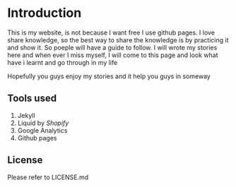 # Introduction

This is my website, is not because I want free I use github pages. I love share knowledge, so the best way to share the knowledge is by practicing it and show it. So poeple will have a guide to follow. I will wrote my stories here and when ever I miss myself, I will come to this page and look what have i learnt and go through in my life

Hopefully you guys enjoy my stories and it help you guys in someway

## Tools used

1. Jekyll
2. Liquid by _Shopify_
3. Google Analytics
4. Github pages

## License

Please refer to LICENSE.md
